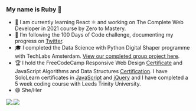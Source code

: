 ### My name is Ruby 👋
- 🌱 I am currently learning React ⚛️ and working on The Complete Web Developer in 2021 course by Zero to Mastery.
- 🔭 I’m following the 100 Days of Code challenge, documenting my progress on [Twitter](https://twitter.com/rubyspch).
- :mortar_board: I completed the Data Science with Python Digital Shaper programme with TechLabs Amsterdam. [View our completed group project here](https://geo7-price-predict.herokuapp.com/).
- :trophy: I hold the FreeCodeCamp Responsive Web Design [Certificate](https://www.freecodecamp.org/certification/rubyspch/responsive-web-design) and JavaScript Algorithms and Data Structures [Certification](https://www.freecodecamp.org/certification/rubyspch/javascript-algorithms-and-data-structures). I have SoloLearn certificates in [JavaScript](https://www.sololearn.com/certificates/course/en/20951056/1024/landscape/png) and [jQuery](https://www.sololearn.com/Certificate/1082-20951056/jpg/) and I have completed a 5 week coding course with Leeds Trinity University. 
- 😄 She/Her

<a href="https://github.com/anuraghazra/github-readme-stats">
  <img align="center" src="https://github-readme-stats.vercel.app/api?username=rubyspch&count_private=true&show_icons=true&hide=issues,contribs" />
</a>
<a href="https://github.com/anuraghazra/convoychat">
  <img align="center" src="https://github-readme-stats.vercel.app/api/top-langs/?username=rubyspch&exclude_repo=Colaboratory-Notes&layout=compact" />
</a>
